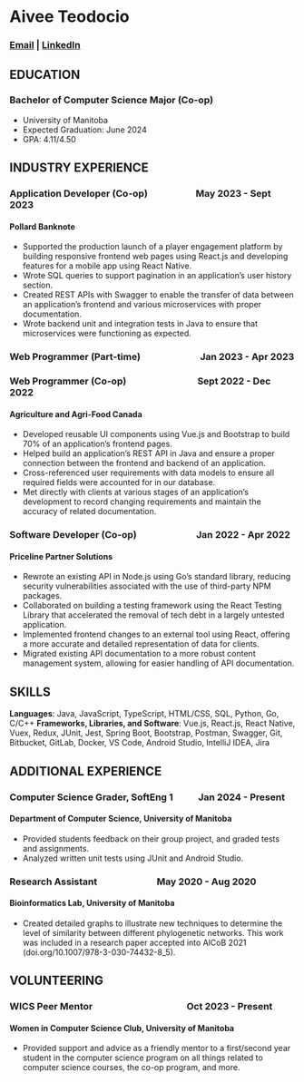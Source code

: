 # Aivee Teodocio
### [Email](mailto:aiveeteodocio@gmail.com?subject=Test) | [LinkedIn](https://www.linkedin.com/in/aivee-teodocio/)

## EDUCATION
### Bachelor of Computer Science Major (Co-op)
- University of Manitoba
- Expected Graduation: June 2024
- GPA: 4.11/4.50

## INDUSTRY EXPERIENCE
### Application Developer (Co-op) &emsp; &emsp; &emsp; &emsp; May 2023 - Sept 2023
#### Pollard Banknote
- Supported the production launch of a player engagement platform by building responsive frontend web pages using React.js and developing features for a mobile app using React Native.
- Wrote SQL queries to support pagination in an application’s user history section.
- Created REST APIs with Swagger to enable the transfer of data between an application’s frontend and various microservices with proper documentation.
- Wrote backend unit and integration tests in Java to ensure that microservices were functioning as expected.

### Web Programmer (Part-time) &emsp; &emsp; &emsp; &emsp; &emsp; Jan 2023 - Apr 2023
### Web Programmer (Co-op) &emsp; &emsp; &emsp; &emsp; &emsp; &emsp; Sept 2022 - Dec 2022
#### Agriculture and Agri-Food Canada
- Developed reusable UI components using Vue.js and Bootstrap to build 70% of an application’s frontend pages.
- Helped build an application’s REST API in Java and ensure a proper connection between the frontend and backend of an application.
- Cross-referenced user requirements with data models to ensure all required fields were accounted for in our database.
- Met directly with clients at various stages of an application’s development to record changing requirements and maintain the accuracy of related documentation.

### Software Developer (Co-op) &emsp; &emsp; &emsp; &emsp; &emsp; Jan 2022 - Apr 2022
#### Priceline Partner Solutions                   		       
- Rewrote an existing API in Node.js using Go’s standard library, reducing security vulnerabilities associated with the use of third-party NPM packages.
- Collaborated on building a testing framework using the React Testing Library that accelerated the removal of tech debt in a largely untested application.
- Implemented frontend changes to an external tool using React, offering a more accurate and detailed representation of data for clients.
- Migrated existing API documentation to a more robust content management system, allowing for easier handling of API documentation.

## SKILLS
**Languages**: Java, JavaScript, TypeScript, HTML/CSS, SQL, Python, Go, C/C++
**Frameworks, Libraries, and Software**: Vue.js, React.js, React Native, Vuex, Redux, JUnit, Jest, Spring Boot, Bootstrap, Postman, Swagger, Git, Bitbucket, GitLab, Docker, VS Code, Android Studio, IntelliJ IDEA, Jira

## ADDITIONAL EXPERIENCE
### Computer Science Grader, SoftEng 1 &emsp; &emsp; Jan 2024 - Present
#### Department of Computer Science, University of Manitoba
- Provided students feedback on their group project, and graded tests and assignments.
- Analyzed written unit tests using JUnit and Android Studio.

### Research Assistant &emsp; &emsp; &emsp; &emsp; &emsp; May 2020 - Aug 2020
#### Bioinformatics Lab, University of Manitoba
- Created detailed graphs to illustrate new techniques to determine the level of similarity between different phylogenetic networks. This work was included in a research paper accepted into AlCoB 2021 (doi.org/10.1007/978-3-030-74432-8_5).

## VOLUNTEERING
### WICS Peer Mentor &emsp; &emsp; &emsp; &emsp; &emsp; &emsp; &emsp; &emsp; Oct 2023 - Present
#### Women in Computer Science Club, University of Manitoba
- Provided support and advice as a friendly mentor to a first/second year student in the computer science program on all things related to computer science courses, the co-op program, and more.
